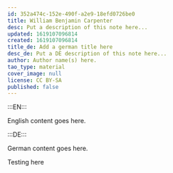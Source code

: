 ```yaml
---
id: 352a474c-152e-490f-a2e9-18efd0726be0
title: William Benjamin Carpenter
desc: Put a description of this note here...
updated: 1619107096814
created: 1619107096814
title_de: Add a german title here
desc_de: Put a DE description of this note here...
author: Author name(s) here.
tao_type: material
cover_image: null
license: CC BY-SA
published: false
---
```


:::EN:::

English content goes here.

:::DE:::

German content goes here.

Testing here
